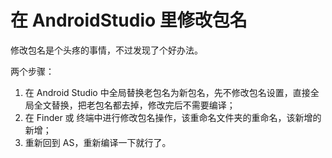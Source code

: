 # 在 AndroidStudio 里修改包名



修改包名是个头疼的事情，不过发现了个好办法。



两个步骤：



1. 在 Android Studio 中全局替换老包名为新包名，先不修改包名设置，直接全局全文替换，把老包名都去掉，修改完后不需要编译；
2. 在 Finder 或 终端中进行修改包名操作，该重命名文件夹的重命名，该新增的新增；
3. 重新回到 AS，重新编译一下就行了。



